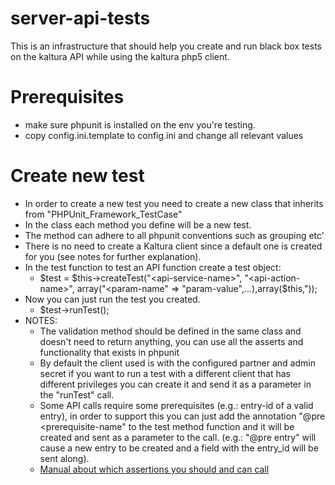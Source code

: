 # server-api-tests
This is an infrastructure that should help you create and run black box tests on the kaltura API while using the kaltura php5 client.

Prerequisites
================
* make sure phpunit is installed on the env you're testing.
* copy config.ini.template to config.ini and change all relevant values

Create new test
===============
* In order to create a new test you need to create a new class that inherits from "PHPUnit_Framework_TestCase"
* In the class each method you define will be a new test.
* The method can adhere to all phpunit conventions such as grouping etc'
* There is no need to create a Kaltura client since a default one is created for you (see notes for further explanation).
* In the test function to test an API function create a test object:
    - $test = $this->createTest("<api-service-name>", "<api-action-name>", array("<param-name" => "param-value",...),array($this,"<name-Of-Validation-Method>));
* Now you can just run the test you created.
    - $test->runTest();
* NOTES: 
    - The validation method should be defined in the same class and doesn't need to return anything, you can use all the asserts and functionality that exists in phpunit
    - By default the client used is with the configured partner and admin secret if you want to run a test with a different client that has different privileges you can create it and send it as a parameter in the "runTest" call.
    - Some API calls require some prerequisites (e.g.: entry-id of a valid entry), in order to support this you can just add the annotation "@pre <prerequisite-name" to the test method function and it will be created and sent as a parameter to the call. (e.g.: "@pre entry" will cause a new entry to be created and a field with the entry_id will be sent along).
    - [Manual about which assertions you should and can call](https://phpunit.de/manual/current/en/appendixes.assertions.html) 
    
     